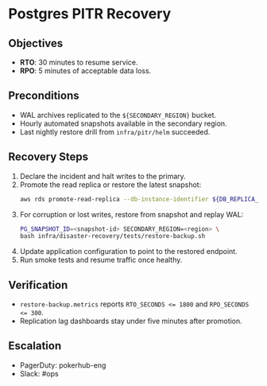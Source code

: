 # Postgres PITR Recovery

## Objectives
- **RTO**: 30 minutes to resume service.
- **RPO**: 5 minutes of acceptable data loss.

## Preconditions
- WAL archives replicated to the `${SECONDARY_REGION}` bucket.
- Hourly automated snapshots available in the secondary region.
- Last nightly restore drill from `infra/pitr/helm` succeeded.

## Recovery Steps
1. Declare the incident and halt writes to the primary.
2. Promote the read replica or restore the latest snapshot:
   ```bash
   aws rds promote-read-replica --db-instance-identifier ${DB_REPLICA_ID} --region ${SECONDARY_REGION}
   ```
3. For corruption or lost writes, restore from snapshot and replay WAL:
   ```bash
   PG_SNAPSHOT_ID=<snapshot-id> SECONDARY_REGION=<region> \
   bash infra/disaster-recovery/tests/restore-backup.sh
   ```
4. Update application configuration to point to the restored endpoint.
5. Run smoke tests and resume traffic once healthy.

## Verification
- `restore-backup.metrics` reports `RTO_SECONDS <= 1800` and `RPO_SECONDS <= 300`.
- Replication lag dashboards stay under five minutes after promotion.

## Escalation
- PagerDuty: pokerhub-eng
- Slack: #ops
